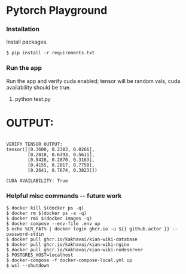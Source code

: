 # Pytorch Playground

### Installation

Install packages.

```
$ pip install -r requirements.txt
```

### Run the app

Run the app and verify cuda enabled; tensor will be random vals, cuda availability should be true.

1. python test.py

# OUTPUT:
```

VERIFY TENSOR OUTPUT:
tensor([[0.3600, 0.2383, 0.0266],
        [0.2010, 0.6393, 0.5611],
        [0.9428, 0.2870, 0.3163],
        [0.4155, 0.2017, 0.7750],
        [0.2641, 0.7674, 0.3823]])

CUDA AVAILABILITY: True
```

### Helpful misc commands -- future work

```
$ docker kill $(docker ps -q)
$ docker rm $(docker ps -a -q)
$ docker rmi $(docker images -q)
$ docker compose --env-file .env up
$ echo %CR_PAT% | docker login ghcr.io -u ${{ github.actor }} --password-stdin 
$ docker pull ghcr.io/kakhavai/kian-wiki-database
$ docker pull ghcr.io/kakhavai/kian-wiki-nginx
$ docker pull ghcr.io/kakhavai/kian-wiki-nodeserver
$ POSTGRES_HOST=localhost
$ docker-compose -f docker-compose-local.yml up
$ wsl --shutdown
```
